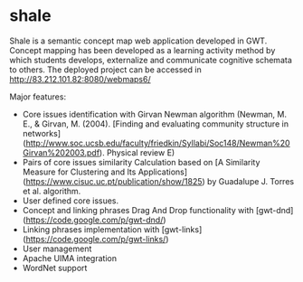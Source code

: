 shale
=====

Shale is a semantic concept map web application developed in GWT. Concept mapping has been developed as
a learning activity method by which students develops, externalize and communicate cognitive schemata to others. The deployed project can be accessed in http://83.212.101.82:8080/webmaps6/

Major features:
* Core issues identification with Girvan Newman algorithm (Newman, M. E., & Girvan, M. (2004). [Finding and evaluating community structure in networks] (http://www.soc.ucsb.edu/faculty/friedkin/Syllabi/Soc148/Newman%20Girvan%202003.pdf). Physical review E)
* Pairs of core issues similarity Calculation based on  [A Similarity Measure for Clustering and Its Applications] (https://www.cisuc.uc.pt/publication/show/1825) by Guadalupe J. Torres et al. algorithm.
* User defined core issues.
* Concept and linking phrases Drag And Drop functionality with [gwt-dnd] (https://code.google.com/p/gwt-dnd/)
* Linking phrases implementation with [gwt-links] (https://code.google.com/p/gwt-links/)
* User management 
* Apache UIMA integration
* WordNet support
